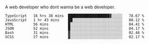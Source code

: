 A web developer who dont wanna be a web developer.

<!--START_SECTION:waka-->

```text
TypeScript   16 hrs 38 mins  ███████████████████▓░░░░░   78.67 %
JavaScript   1 hr 43 mins    ██░░░░░░░░░░░░░░░░░░░░░░░   08.12 %
HTML         56 mins         █░░░░░░░░░░░░░░░░░░░░░░░░   04.41 %
JSON         52 mins         █░░░░░░░░░░░░░░░░░░░░░░░░   04.17 %
Bash         31 mins         ▓░░░░░░░░░░░░░░░░░░░░░░░░   02.46 %
SCSS         27 mins         ▓░░░░░░░░░░░░░░░░░░░░░░░░   02.17 %
```

<!--END_SECTION:waka-->
